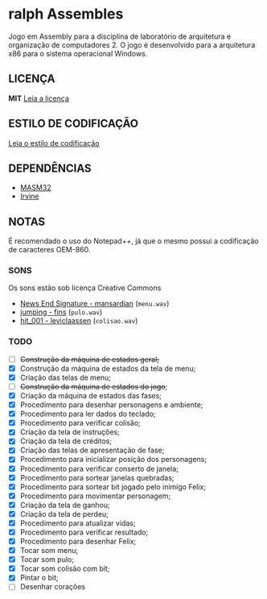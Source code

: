 # ralph Assembles
Jogo em Assembly para a disciplina de laboratório de arquitetura e organização de computadores 2. O jogo é desenvolvido para a arquitetura x86 para o sistema operacional Windows.

## LICENÇA
**MIT** [Leia a licença](LICENSE)

## ESTILO DE CODIFICAÇÃO
[Leia o estilo de codificação](CODE-STYLE.md)

## DEPENDÊNCIAS
* [MASM32](http://www.masm32.com/)
* [Irvine](http://kipirvine.com/asm/)

## NOTAS
É recomendado o uso do Notepad++, já que o mesmo possui a codificação de caracteres OEM-860.

### SONS
Os sons estão sob licença Creative Commons

* [News End Signature - mansardian](https://freesound.org/people/mansardian/sounds/61322/) (`menu.wav`)
* [jumping - fins](https://freesound.org/people/fins/sounds/146726/) (`pulo.wav`)
* [hit_001 - leviclaassen](https://freesound.org/people/leviclaassen/sounds/107788/) (`colisao.wav`)


### TODO
- [ ] ~~Construção da máquina de estados geral;~~
- [x] Construção da máquina de estados da tela de menu;
- [x] Criação das telas de menu;
- [ ] ~~Construção da máquina de estados do jogo~~;
- [x] Criação da máquina de estados das fases;
- [x] Procedimento para desenhar personagens e ambiente;
- [x] Procedimento para ler dados do teclado;
- [x] Procedimento para verificar colisão;
- [x] Criação da tela de instruções;
- [x] Criação da tela de créditos;
- [x] Criação das telas de apresentação de fase;
- [x] Procedimento para inicializar posição dos personagens;
- [x] Procedimento para verificar conserto de janela;
- [x] Procedimento para sortear janelas quebradas;
- [x] Procedimento para sortear bit jogado pelo inimigo Felix;
- [x] Procedimento para movimentar personagem;
- [x] Criação da tela de ganhou;
- [x] Criação da tela de perdeu;
- [x] Procedimento para atualizar vidas;
- [x] Procedimento para verificar resultado;
- [x] Procedimento para desenhar Felix;
- [x] Tocar som menu;
- [x] Tocar som pulo;
- [x] Tocar som colisão com bit;
- [x] Pintar o bit;
- [ ] Desenhar corações